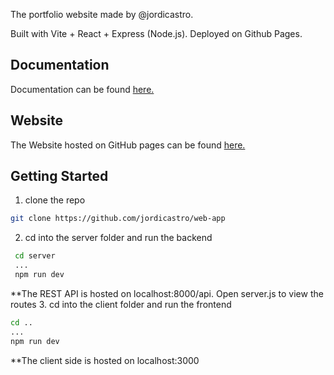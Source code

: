 The portfolio website made by @jordicastro.

Built with Vite + React + Express (Node.js). Deployed on Github Pages.

## Documentation
Documentation can be found [here.](https://almond-dill-2de.notion.site/Documentation-for-web-app-64a7dba094934e1fa6100fd9dabc41d5)

## Website

The Website hosted on GitHub pages can be found [here.](https://jordicastro.github.io/)

## Getting Started

1. clone the repo
```sh
git clone https://github.com/jordicastro/web-app
```
2. cd into the server folder and run the backend
```sh
 cd server
 ...
 npm run dev
 ```
**The REST API is hosted on localhost:8000/api. Open server.js to view the routes
3. cd into the client folder and run the frontend
```sh
cd ..
...
npm run dev
```
**The client side is hosted on localhost:3000

